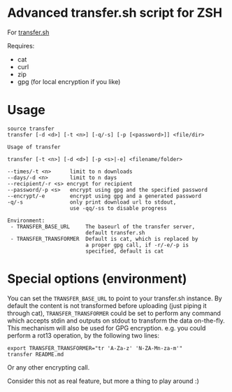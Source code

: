 # Advanced transfer.sh script for ZSH

For [transfer.sh](https://github.com/dutchcoders/transfer.sh)

Requires:

- cat
- curl
- zip
- gpg (for local encryption if you like)

# Usage

```
source transfer
transfer [-d <d>] [-t <n>] [-q/-s] [-p [<password>]] <file/dir>
```

```
Usage of transfer

transfer [-t <n>] [-d <d>] [-p <s>|-e] <filename/folder>

--times/-t <n>      limit to n downloads
--days/-d <n>       limit to n days
--recipient/-r <s> encrypt for recipient
--password/-p <s>   encrypt using gpg and the specified password
--encrypt/-e        encrypt using gpg and a generated password
-q/-s               only print download url to stdout,
                    use -qq/-ss to disable progress

Environment:
 - TRANSFER_BASE_URL     The baseurl of the transfer server,
                         default transfer.sh
 - TRANSFER_TRANSFORMER  Default is cat, which is replaced by
                         a proper gpg call, if -r/-e/-p is
                         specified, default is cat
```


# Special options (environment)

You can set the `TRANSFER_BASE_URL` to point to your transfer.sh instance.
By default the content is not transformed before uploading (just piping it through cat), `TRANSFER_TRANSFORMER` could be set to perform any command which accepts stdin and outputs on stdout to transform the data on-the-fly.
This mechanism will also be used for GPG encryption. e.g. you could perform a rot13 operation, by the following two lines:

```
export TRANSFER_TRANSFORMER="tr 'A-Za-z' 'N-ZA-Mn-za-m'"
transfer README.md
```

Or any other encrypting call.

Consider this not as real feature, but more a thing to play around :)
